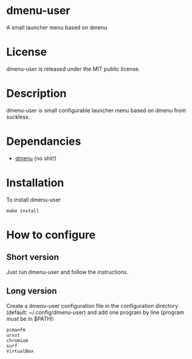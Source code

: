 dmenu-user
==========

A small launcher menu based on dmenu

License
=======

dmenu-user is released under the MIT public license.

Description
===========

dmenu-user is small configurable launcher menu based on dmenu from suckless.

Dependancies
============

* [dmenu](http://tools.suckless.org/dmenu/) (no shit!)

Installation
============

To install dmenu-user

```
make install
```

How to configure
================

Short version
-------------

Just run dmenu-user and follow the instructions.

Long version
------------

Create a dmenu-user configuration file in the configuration directory (default: ~/.config/dmenu-user) and add one program by line (program must be in $PATH):

```
pcmanfm
urxvt
chromium
surf
VirtualBox
```
